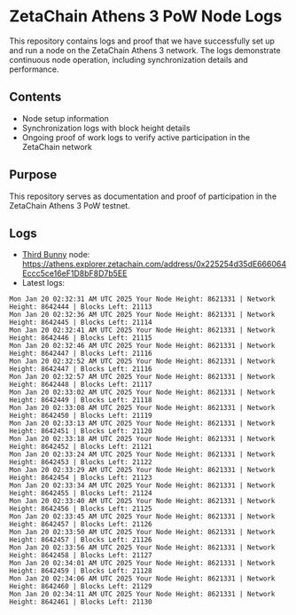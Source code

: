 # ZetaChain Athens 3 PoW Node Logs
This repository contains logs and proof that we have successfully set up and run a node on the ZetaChain Athens 3 network. The logs demonstrate continuous node operation, including synchronization details and performance.

## Contents
- Node setup information
- Synchronization logs with block height details
- Ongoing proof of work logs to verify active participation in the ZetaChain network

## Purpose
This repository serves as documentation and proof of participation in the ZetaChain Athens 3 PoW testnet.

## Logs

- [Third Bunny](https://thirdbunny.xyz/) node: https://athens.explorer.zetachain.com/address/0x225254d35dE666064Eccc5ce16eF1D8bF8D7b5EE
- Latest logs:
```
Mon Jan 20 02:32:31 AM UTC 2025 Your Node Height: 8621331 | Network Height: 8642444 | Blocks Left: 21113
Mon Jan 20 02:32:36 AM UTC 2025 Your Node Height: 8621331 | Network Height: 8642445 | Blocks Left: 21114
Mon Jan 20 02:32:41 AM UTC 2025 Your Node Height: 8621331 | Network Height: 8642446 | Blocks Left: 21115
Mon Jan 20 02:32:46 AM UTC 2025 Your Node Height: 8621331 | Network Height: 8642447 | Blocks Left: 21116
Mon Jan 20 02:32:52 AM UTC 2025 Your Node Height: 8621331 | Network Height: 8642447 | Blocks Left: 21116
Mon Jan 20 02:32:57 AM UTC 2025 Your Node Height: 8621331 | Network Height: 8642448 | Blocks Left: 21117
Mon Jan 20 02:33:02 AM UTC 2025 Your Node Height: 8621331 | Network Height: 8642449 | Blocks Left: 21118
Mon Jan 20 02:33:08 AM UTC 2025 Your Node Height: 8621331 | Network Height: 8642450 | Blocks Left: 21119
Mon Jan 20 02:33:13 AM UTC 2025 Your Node Height: 8621331 | Network Height: 8642451 | Blocks Left: 21120
Mon Jan 20 02:33:18 AM UTC 2025 Your Node Height: 8621331 | Network Height: 8642452 | Blocks Left: 21121
Mon Jan 20 02:33:24 AM UTC 2025 Your Node Height: 8621331 | Network Height: 8642453 | Blocks Left: 21122
Mon Jan 20 02:33:29 AM UTC 2025 Your Node Height: 8621331 | Network Height: 8642454 | Blocks Left: 21123
Mon Jan 20 02:33:34 AM UTC 2025 Your Node Height: 8621331 | Network Height: 8642455 | Blocks Left: 21124
Mon Jan 20 02:33:40 AM UTC 2025 Your Node Height: 8621331 | Network Height: 8642456 | Blocks Left: 21125
Mon Jan 20 02:33:45 AM UTC 2025 Your Node Height: 8621331 | Network Height: 8642457 | Blocks Left: 21126
Mon Jan 20 02:33:50 AM UTC 2025 Your Node Height: 8621331 | Network Height: 8642457 | Blocks Left: 21126
Mon Jan 20 02:33:56 AM UTC 2025 Your Node Height: 8621331 | Network Height: 8642458 | Blocks Left: 21127
Mon Jan 20 02:34:01 AM UTC 2025 Your Node Height: 8621331 | Network Height: 8642459 | Blocks Left: 21128
Mon Jan 20 02:34:06 AM UTC 2025 Your Node Height: 8621331 | Network Height: 8642460 | Blocks Left: 21129
Mon Jan 20 02:34:11 AM UTC 2025 Your Node Height: 8621331 | Network Height: 8642461 | Blocks Left: 21130
```

